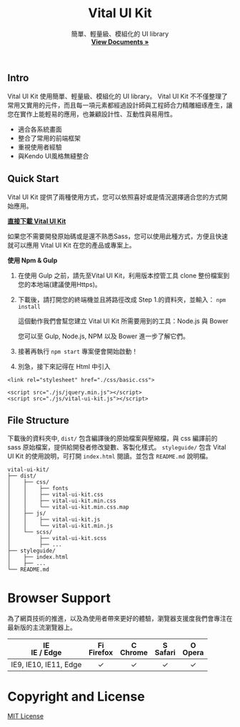 <p align="center">
  <h1 align="center">Vital UI Kit</h1>
  <p align="center">
    簡單、輕量級、模組化的 UI library
    <br>
    <a href="https://gss-fed.github.io/Vital-UI-Kit/"><strong>View Documents &raquo;</strong></a>
    <br>
  </p>
</p>
<br>


## Intro

Vital UI Kit 使用簡單、輕量級、模組化的 UI library。 Vital UI Kit 不不僅整理了常用又實用的元件，而且每一項元素都經過設計師與工程師合力精雕細琢產生，讓您在實作上能輕易的應用，也兼顧設計性、互動性與易用性。

* 適合各系統畫面
* 整合了常用的前端框架
* 重視使用者經驗
* 與Kendo UI風格無縫整合


## Quick Start

 Vital UI Kit 提供了兩種使用方式，您可以依照喜好或是情況選擇適合您的方式開始應用。

**[直接下載 Vital UI Kit](https://github.com/GSS-FED/Vital-UI-Kit/raw/master/build/vital-ui-kit.zip)**

如果您不需要開發原始碼或是還不熟悉Sass，您可以使用此種方式，方便且快速就可以應用 Vital UI Kit 在您的產品或專案上。

**使用 Npm & Gulp**

1. 在使用 Gulp 之前，請先至Vital UI Kit，利用版本控管工具 clone 整份檔案到您的本地端(建議使用Https)。

1. 下載後，請打開您的終端機並且將路徑改成 Step 1.的資料夾，並輸入： `npm install`

    這個動作我們會幫您建立 Vital UI Kit 所需要用到的工具：Node.js 與 Bower

    您可以至 Gulp, Node.js, NPM 以及 Bower 進一步了解它們。

1. 接著再執行 `npm start` 專案便會開始啟動！

1. 別急，接下來記得在 Html 中引入

```
<link rel="stylesheet" href="./css/basic.css">
```

```
<script src="./js/jquery.min.js"></script>
<script src="./js/vital-ui-kit.js"></script>
```


## File Structure

下載後的資料夾中, `dist/` 包含編譯後的原始檔案與壓縮檔，與 css 編譯前的 sass 原始檔案，提供給開發者修改變數、客製化樣式。
`styleguide/` 包含 Vital UI Kit 的使用說明，可打開 `index.html` 閱讀。並包含 `README.md` 說明檔。

```
vital-ui-kit/
├── dist/
│    ├── css/
│    │    ├── fonts
│    │    ├── vital-ui-kit.css
│    │    ├── vital-ui-kit.min.css
│    │    └── vital-ui-kit.min.css.map
│    ├── js/
│    │    ├── vital-ui-kit.js
│    │    └── vital-ui-kit.min.js
│    └── scss/
│         ├── vital-ui-kit.scss
│         ├── ...
├── styleguide/
│    ├── index.html
│    ├── ...
└── README.md   
```


# Browser Support

為了網頁技術的推進，以及為使用者帶來更好的體驗，瀏覽器支援度我們會專注在最新版的主流瀏覽器上。

| [<img src="https://raw.githubusercontent.com/godban/browsers-support-badges/master/src/images/edge.png" alt="IE / Edge" width="16px" height="16px" />](http://godban.github.io/browsers-support-badges/)</br>IE / Edge | [<img src="https://raw.githubusercontent.com/godban/browsers-support-badges/master/src/images/firefox.png" alt="Firefox" width="16px" height="16px" />](http://godban.github.io/browsers-support-badges/)</br>Firefox | [<img src="https://raw.githubusercontent.com/godban/browsers-support-badges/master/src/images/chrome.png" alt="Chrome" width="16px" height="16px" />](http://godban.github.io/browsers-support-badges/)</br>Chrome | [<img src="https://raw.githubusercontent.com/godban/browsers-support-badges/master/src/images/safari.png" alt="Safari" width="16px" height="16px" />](http://godban.github.io/browsers-support-badges/)</br>Safari | [<img src="https://raw.githubusercontent.com/godban/browsers-support-badges/master/src/images/opera.png" alt="Opera" width="16px" height="16px" />](http://godban.github.io/browsers-support-badges/)</br>Opera |
| :---------: | :---------: | :---------: | :---------:| :---------: |
| IE9, IE10, IE11, Edge|  ✓ |  ✓ |  ✓ |  ✓ 


# Copyright and License

[MIT License](https://github.com/GSS-FED/Vital-UI-Kit/blob/master/LICENSE)

